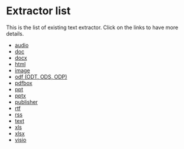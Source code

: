 Extractor list
=============

This is the list of existing text extractor. Click on the links to have more details.

  * [audio](audio.md)
  * [doc](doc.md)
  * [docx](docx.md)
  * [html](html.md)
  * [image](image.md)
  * [odf (ODT, ODS, ODP)](odf.md)
  * [pdfbox](pdfbox.md)
  * [ppt](ppt.md)
  * [pptx](pptx.md)
  * [publisher](publisher.md)
  * [rtf](rtf.md)
  * [rss](rss.md)
  * [text](text.md)
  * [xls](xls.md)
  * [xlsx](xlsx.md)
  * [visio](visio.md)